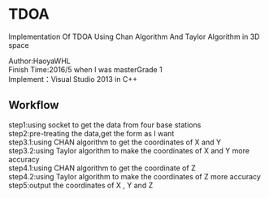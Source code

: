 # TDOA
Implementation Of TDOA Using Chan Algorithm And Taylor Algorithm in 3D space

Author:HaoyaWHL<br>
Finish Time:2016/5 when I was masterGrade 1<br>
Implement：Visual Studio 2013 in C++<br>


## Workflow
step1:using socket to get the data from four base stations<br>
step2:pre-treating the data,get the form as I want<br>
step3.1:using CHAN algorithm to get the coordinates of X and Y<br>
step3.2:using Taylor algorithm to make the coordinates of X and Y more accuracy<br>
step4.1:using CHAN algorithm to get the coordinate of Z<br>
step4.2:using Taylor algorithm to make the coordinates of Z more accuracy<br>
step5:output the coordinates of X , Y and Z



